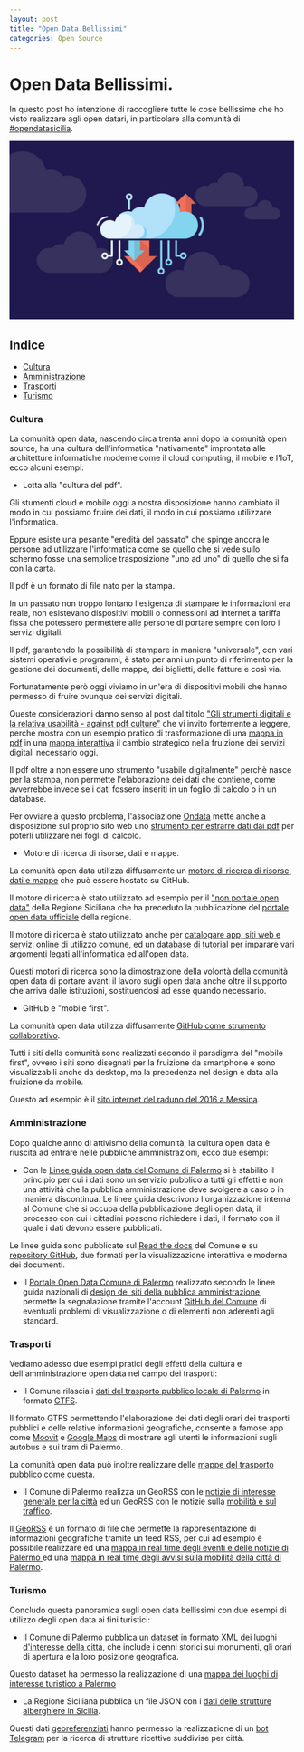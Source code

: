 ```yaml
---
layout: post
title: "Open Data Bellissimi"
categories: Open Source
---
```


# Open Data Bellissimi.

In questo post ho intenzione di raccogliere tutte le cose bellissime che ho visto realizzare agli open datari, in particolare alla comunità di [#opendatasicilia](http://opendatasicilia.it/).

![Open Data](https://raw.githubusercontent.com/marcofromsicily/blog/master/images/opendata.jpg)

## Indice

* [Cultura](#cultura)
* [Amministrazione](#amministrazione)
* [Trasporti](#trasporti)
* [Turismo](#turismo)


### Cultura

La comunità open data, nascendo circa trenta anni dopo la comunità open source, ha una cultura dell'informatica "nativamente" improntata alle architetture informatiche moderne come il cloud computing, il mobile e l'IoT, ecco alcuni esempi:

* Lotta alla "cultura del pdf".

Gli stumenti cloud e mobile oggi a nostra disposizione hanno cambiato il modo in cui possiamo fruire dei dati, il modo in cui possiamo utilizzare l'informatica.

Eppure esiste una pesante "eredità del passato" che spinge ancora le persone ad utilizzare l'informatica come se quello che si vede sullo schermo fosse una semplice trasposizione "uno ad uno" di quello che si fa con la carta.

Il pdf è un formato di file nato per la stampa.

In un passato non troppo lontano l'esigenza di stampare le informazioni era reale, non esistevano dispositivi mobili o connessioni ad internet a tariffa fissa che potessero permettere alle persone di portare sempre con loro i servizi digitali.

Il pdf, garantendo la possibilità di stampare in maniera "universale", con vari sistemi operativi e programmi, è stato per anni un punto di riferimento per la gestione dei documenti, delle mappe, dei biglietti, delle fatture e così via.

Fortunatamente però oggi viviamo in un'era di dispositivi mobili che hanno permesso di fruire ovunque dei servizi digitali.

Queste considerazioni danno senso al post dal titolo ["Gli strumenti digitali e la relativa usabilità - against pdf culture"](https://medium.com/@cirospat/gli-strumenti-digitali-e-la-relativa-usabilit%C3%A0-e7298b325487) che vi invito fortemente a leggere, perchè mostra con un esempio pratico di trasformazione di una [mappa in pdf](http://www.ladomenicafavorita.com/wp-content/uploads/2016/11/Mappa-Fruizione.pdf) in una [mappa interattiva](http://umap.openstreetmap.fr/it/map/la-domenica-favorita-a-palermo-aprile-maggio-2018_134993#14/38.1598/13.3558) il cambio strategico nella fruizione dei servizi digitali necessario oggi.

Il pdf oltre a non essere uno strumento "usabile digitalmente" perchè nasce per la stampa, non permette l'elaborazione dei dati che contiene, come avverrebbe invece se i dati fossero inseriti in un foglio di calcolo o in un database.

Per ovviare a questo problema, l'associazione [Ondata](http://ondata.it/) mette anche a disposizione sul proprio sito web uno [strumento per estrarre dati dai pdf](http://tabula.ondata.it/) per poterli utilizzare nei fogli di calcolo.

* Motore di ricerca di risorse, dati e mappe.

La comunità open data utilizza diffusamente un [motore di ricerca di risorse, dati e mappe](https://github.com/SiciliaHub/nonportaleregionesicilia) che può essere hostato su GitHub.

Il motore di ricerca è stato utilizzato ad esempio per il ["non portale open data"](http://nonportale.opendatasicilia.it/index.html) della Regione Siciliana che ha preceduto la pubblicazione del [portale open data ufficiale](https://dati.regione.sicilia.it/) della regione.

Il motore di ricerca è stato utilizzato anche per [catalogare app, siti web e servizi online](http://petrusino.opendatasicilia.it/) di utilizzo comune, ed un [database di tutorial](http://accussi.opendatasicilia.it/) per imparare vari argomenti legati all'informatica ed all'open data.

Questi motori di ricerca sono la dimostrazione della volontà della comunità open data di portare avanti il lavoro sugli open data anche oltre il supporto che arriva dalle istituzioni, sostituendosi ad esse quando necessario.

* GitHub e "mobile first".

La comunità open data utilizza diffusamente [GitHub come strumento collaborativo](https://github.com/SiciliaHub).

Tutti i siti della comunità sono realizzati secondo il paradigma del "mobile first", ovvero i siti sono disegnati per la fruizione da smartphone e sono visualizzabili anche da desktop, ma la precedenza nel design è data alla fruizione da mobile.

Questo ad esempio è il [sito internet del raduno del 2016 a Messina](https://github.com/SiciliaHub/ods16).


### Amministrazione

Dopo qualche anno di attivismo della comunità, la cultura open data è riuscita ad entrare nelle pubbliche amministrazioni, ecco due esempi:

* Con le [Linee guida open data del Comune di Palermo](http://linee-guida-open-data-comune-palermo.readthedocs.io/it/latest/) si è stabilito il principio per cui i dati sono un servizio pubblico a tutti gli effetti e non una attività che la pubblica amministrazione deve svolgere a caso o in maniera discontinua.
Le linee guida descrivono l'organizzazione interna al Comune che si occupa della pubblicazione degli open data, il processo con cui i cittadini possono richiedere i dati, il formato con il quale i dati devono essere pubblicati.

Le linee guida sono pubblicate sul [Read the docs](http://documenti-comune-palermo.readthedocs.io/it/latest/) del Comune e su [repository GitHub](https://github.com/cirospat/linee-guida-open-data-comune-palermo/blob/master/index.rst), due formati per la visualizzazione interattiva e moderna dei documenti.

* Il [Portale Open Data Comune di Palermo](https://opendata.comune.palermo.it/) realizzato secondo le linee guida nazionali di [design dei siti della pubblica amministrazione](https://designers.italia.it/), permette la segnalazione tramite l'account [GitHub del Comune](https://github.com/ComuneDiPalermo/PortaleOpendata) di eventuali problemi di visualizzazione o di elementi non aderenti agli standard.


### Trasporti

Vediamo adesso due esempi pratici degli effetti della cultura e dell'amministrazione open data nel campo dei trasporti:

* Il Comune rilascia i [dati del trasporto pubblico locale di Palermo](https://opendata.comune.palermo.it/opendata-dataset.php?dataset=1021) in formato [GTFS](https://www.wikiwand.com/it/General_Transit_Feed_Specification).

Il formato GTFS permettendo l'elaborazione dei dati degli orari dei trasporti pubblici e delle relative informazioni geografiche, consente a famose app come [Moovit](https://moovit.com/) e [Google Maps](https://www.google.it/maps) di mostrare agli utenti le informazioni sugli autobus e sui tram di Palermo.

La comunità open data può inoltre realizzare delle [mappe del trasporto pubblico come questa](https://umap.geonue.com/it/map/openamat-trasporti-pubblici-gtfs-palermo-validi-fi_155#12/38.1266/13.3690).

* Il Comune di Palermo realizza un GeoRSS con le [notizie di interesse generale per la città](https://www.comune.palermo.it/feed/rss.xml) ed un GeoRSS con le notizie sulla [mobilità e sul traffico](https://www.comune.palermo.it/feed/rss_pm.xml).

Il [GeoRSS](https://www.wikiwand.com/it/GeoRSS) è un formato di file che permette la rappresentazione di informazioni geografiche tramite un feed RSS, per cui ad esempio è possibile realizzare ed una [mappa in real time degli eventi e delle notizie di Palermo ](https://rawgit.com/aborruso/e40a5ae873d33e690dc9a33f58c557bb/raw/a9b2f9a44f2eb92105ed808cf63f5e4aa2dadae7/georssPA.html) ed una [mappa in real time degli avvisi sulla mobilità della città di Palermo](http://umap.openstreetmap.fr/it/map/avvisi-della-polizia-municipale-sulla-mobilita-a-p_135416#13/38.1518/13.3547).

### Turismo  

Concludo questa panoramica sugli open data bellissimi con due esempi di utilizzo degli open data ai fini turistici:

* Il Comune di Palermo pubblica un [dataset in formato XML dei luoghi d'interesse della città](https://www.comune.palermo.it/xmls/VIS_DATASET_TURISMO03.xml), che include i cenni storici sui monumenti, gli orari di apertura e la loro posizione geografica.

Questo dataset ha permesso la realizzazione di una [mappa dei luoghi di interesse turistico a Palermo](https://umap.geonue.com/it/map/luoghi-di-interesse-turistico-a-palermo_195#13/38.1859/13.3737)

* La Regione Siciliana pubblica un file JSON con i [dati delle strutture alberghiere in Sicilia](https://dati.regione.sicilia.it/dataset/strutture-ricettive).

Questi dati [georeferenziati](https://www.wikiwand.com/it/Georeferenziazione) hanno permesso la realizzazione di un [bot Telegram](https://telegram.me/dovedormireinsicilia_bot) per la ricerca di strutture ricettive suddivise per città.
